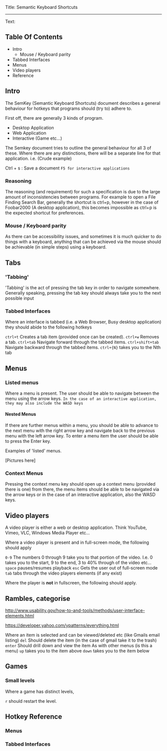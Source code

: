 Title: Semantic Keyboard Shortcuts

----

Text: 

## Table Of Contents

- Intro
    - Mouse / Keyboard parity
- Tabbed Interfaces
- Menus
- Video players
- Reference


## Intro
The SemKey (Semantic Keyboard Shortcuts) document describes a general behaviour for hotkeys that programs should (try to) adhere to.

First off, there are generally 3 kinds of program.
- Desktop Application
- Web Application
- Interactive (Game etc...)

The Semkey document tries to outline the general behaviour for all 3 of these. Where there are any distinctions, there will be a separate line for that application. i.e. (Crude example)

Ctrl + s : Save a document
```F5 for interactive applications```

### Reasoning

The reasoning (and requirement) for such a specification is due to the large amount of inconsistencies between programs. For example to open a File Finding Search Bar, generally the shortcut is ctrl+p, however in the case of Foobar2000 (A desktop application), this becomes impossible as ctrl+p is the expected shortcut for preferences.

### Mouse / Keyboard parity

As there can be accessibility issues, and sometimes it is much quicker to do things with a keyboard, anything that can be achieved via the mouse should be achievable (in simple steps) using a keyboard.


## Tabs
### 'Tabbing'

'Tabbing' is the act of pressing the tab key in order to navigate somewhere.
Generally speaking, pressing the tab key should always take you to the next possible input

### Tabbed Interfaces

Where an interface is tabbed (i.e. a Web Browser, Busy desktop application) they should abide to the following hotkeys

```ctrl+t``` Creates a tab item (provided once can be created).
```ctrl+w``` Removes a tab.
```ctrl+tab``` Navigate forward through the tabbed items.
```ctrl+shift+tab``` Navigate backward through the tabbed items.
```ctrl+{N}``` takes you to the Nth tab

## Menus

### Listed menus
Where a menu is present. The user should be able to navigate between the menu using the arrow keys.
```In the case of an interactive application, they may also include the WASD keys```

#### Nested Menus
If there are further menus within a menu, you should be able to advance to the next menu with the right arrow key and navigate back to the previous menu with the left arrow key.
To enter a menu item the user should be able to press the Enter key.

Examples of 'listed' menus.

[Pictures here]

### Context Menus

Pressing the context menu key should open up a context menu (provided there is one) from there, the menu items should be able to be navigated via the arrow keys or in the case of an interactive application, also the WASD keys.

## Video players
A video player is either a web or desktop application. Think YouTube, Vimeo, VLC, Windows Media Player etc...

Where a video player is present and in full-screen mode, the following should apply

```0-9``` The numbers 0 through 9 take you to that portion of the video. I.e. 0 takes you to the start, 9 to the end, 3 to 40% through of the video etc...
```space``` pauses/resumes playback
```esc``` Gets the user out of full-screen mode
```tab``` tabs through the video players elements (if any exist)

Where the player is **not** in fullscreen, the following should apply.



## Rambles, categorise

http://www.usability.gov/how-to-and-tools/methods/user-interface-elements.html

https://developer.yahoo.com/ypatterns/everything.html


Where an item is selected and can be viewed/deleted etc (like Gmails email listing)
```del``` Should delete the item (in the case of gmail take it to the trash)
```enter``` Should drill down and view the item
As with other menus (is this a menu)
```up``` takes you to the item above
```down``` takes you to the item below

## Games

### Small levels

Where a game has distinct levels,

```r``` should restart the level.

## Hotkey Reference

### Menus

### Tabbed Interfaces